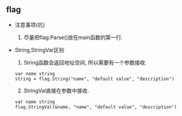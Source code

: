 ## flag
* 注意事项(坑)
    1. 尽量把flag.Parse()放在main函数的第一行.
    
* String,StringVar区别
    1. String函数会返回地址空间, 所以需要有一个参数接收.
    ````
    var name string
    string = flag.String("name", "default value", "description")
    ````
    2. StringVal直接在参数中接收.
    ````
    var name string
    flag.StringVal(&name, "name", "default value", "description")
    ````


